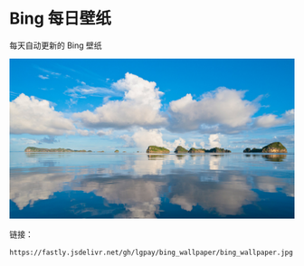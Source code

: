 # Bing 每日壁纸

每天自动更新的 Bing 壁纸

![image](./bing_wallpaper.jpg)

链接：
```
https://fastly.jsdelivr.net/gh/lgpay/bing_wallpaper/bing_wallpaper.jpg
```

